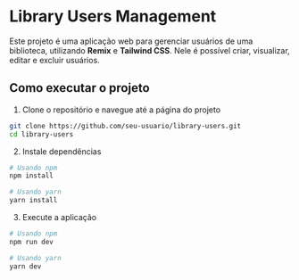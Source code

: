 # Library Users Management

Este projeto é uma aplicação web para gerenciar usuários de uma biblioteca, utilizando  **Remix** e **Tailwind CSS**. Nele é possível criar, visualizar, editar e excluir usuários.

## Como executar o projeto

1. Clone o repositório e navegue até a página do projeto

```bash
git clone https://github.com/seu-usuario/library-users.git
cd library-users
```
2. Instale dependências
```bash
# Usando npm
npm install

# Usando yarn
yarn install
```` 

3. Execute a aplicação

```bash
# Usando npm
npm run dev

# Usando yarn
yarn dev
``` 
